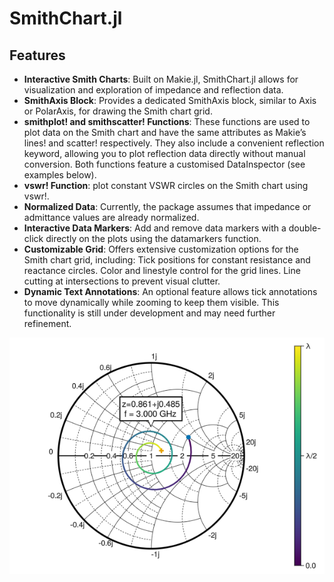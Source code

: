 # SmithChart.jl

## Features

- **Interactive Smith Charts**: Built on Makie.jl, SmithChart.jl allows for visualization and exploration of impedance and reflection data.
- **SmithAxis Block**: Provides a dedicated SmithAxis block, similar to Axis or PolarAxis, for drawing the Smith chart grid.
- **smithplot! and smithscatter! Functions**: These functions are used to plot data on the Smith chart and have the same attributes as Makie’s lines! and scatter! respectively. They also include a convenient reflection keyword, allowing you to plot reflection data directly without manual conversion. Both functions feature a customised DataInspector (see examples below).
- **vswr! Function**: plot constant VSWR circles on the Smith chart using vswr!.
- **Normalized Data**: Currently, the package assumes that impedance or admittance values are already normalized.
- **Interactive Data Markers**: Add and remove data markers with a double-click directly on the plots using the datamarkers function.
- **Customizable Grid**: Offers extensive customization options for the Smith chart grid, including:
    Tick positions for constant resistance and reactance circles.
    Color and linestyle control for the grid lines.
    Line cutting at intersections to prevent visual clutter.
- **Dynamic Text Annotations**: An optional feature allows tick annotations to move dynamically while zooming to keep them visible. This functionality is still under development and may need further refinement.


![Example](./assets/smithplot_color.png)